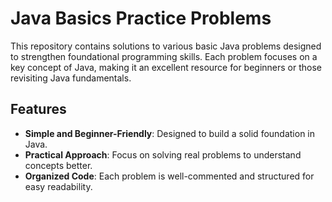 # Java Basics Practice Problems

This repository contains solutions to various basic Java problems designed to strengthen foundational programming skills. Each problem focuses on a key concept of Java, making it an excellent resource for beginners or those revisiting Java fundamentals.

## Features

- **Simple and Beginner-Friendly**: Designed to build a solid foundation in Java.
- **Practical Approach**: Focus on solving real problems to understand concepts better.
- **Organized Code**: Each problem is well-commented and structured for easy readability.
